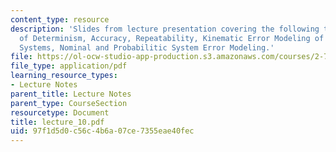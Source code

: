 ```yaml
---
content_type: resource
description: 'Slides from lecture presentation covering the following topics: Principles
  of Determinism, Accuracy, Repeatability, Kinematic Error Modeling of Rigid-flexible
  Systems, Nominal and Probabilitic System Error Modeling.'
file: https://ol-ocw-studio-app-production.s3.amazonaws.com/courses/2-76-multi-scale-system-design-fall-2004/97f1d5d0c56c4b6a07ce7355eae40fec_lecture_10.pdf
file_type: application/pdf
learning_resource_types:
- Lecture Notes
parent_title: Lecture Notes
parent_type: CourseSection
resourcetype: Document
title: lecture_10.pdf
uid: 97f1d5d0-c56c-4b6a-07ce-7355eae40fec
---
```


